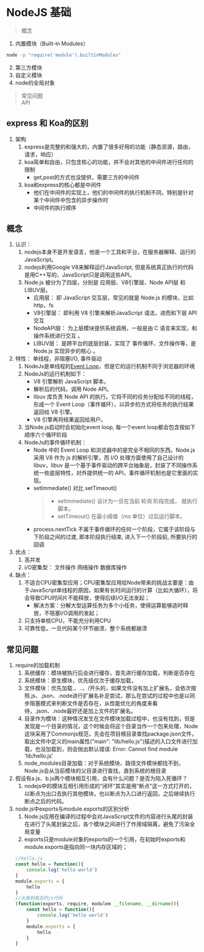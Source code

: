 # NodeJS 基础
> 概念  
1. 内置模块（Built-in Modules）
```bash
node -p "require('module').builtinModules"
```
2. 第三方模块
3. 自定义模块
4. node的全局对象


> 常见问题  
> API

## express 和 Koa的区别
1. 架构
    1. express是完整的和强大的，内置了很多好用的功能（静态资源，路由，请求，响应）
    2. koa简单和自由，只包含核心的功能，并不会对其他的中间件进行任何的限制
        - get,post的方式也没提供，需要三方的中间件
    3. koa和express的核心都是中间件
        - 他们在中间件的实现上，他们的中间件的执行机制不同，特别是针对某个中间件中包含的异步操作时
        - 中间件的执行顺序

## 概念
1. 认识：
    1. nodejs本身不是开发语言，他是一个工具和平台，在服务器解释、运行的JavaScript。
    2. nodejs利用Google V8来解释运行JavaScript, 但是系统真正执行的代码是用C++写的，JavaScript只是调用这些API。
    3. Node.js 被分为了四层，分别是 应用层、V8引擎层、Node API层 和 LIBUV层。
        - 应用层：   即 JavaScript 交互层，常见的就是 Node.js 的模块，比如 http，fs
        - V8引擎层：  即利用 V8 引擎来解析JavaScript 语法，进而和下层 API 交互
        - NodeAPI层：  为上层模块提供系统调用，一般是由 C 语言来实现，和操作系统进行交互 。
        - LIBUV层： 是跨平台的底层封装，实现了 事件循环、文件操作等，是 Node.js 实现异步的核心 。
2. 特性： 单线程，非阻塞I/O, 事件驱动
    1. NodeJs是单线程的[Event Loop](https://nodejs.org/zh-cn/docs/guides/event-loop-timers-and-nexttick/)，但是它的运行机制不同于浏览器的环境
    2. NodeJs的运行机制如下：
        - V8 引擎解析 JavaScript 脚本。
        - 解析后的代码，调用 Node API。
        - libuv 库负责 Node API 的执行。它将不同的任务分配给不同的线程，形成一个 Event Loop（事件循环），以异步的方式将任务的执行结果返回给 V8 引擎。
        - V8 引擎再将结果返回给用户。
    3. 当Node.js启动时会初始化event loop, 每一个event loop都会包含按如下顺序六个循环阶段
    4. NodeJs的事件循环机制：
        - Node 中的 Event Loop 和浏览器中的是完全不相同的东西。Node.js 采用 V8 作为 js 的解析引擎，而 I/O 处理方面使用了自己设计的 libuv，libuv 是一个基于事件驱动的跨平台抽象层，封装了不同操作系统一些底层特性，对外提供统一的 API，事件循环机制也是它里面的实现。
        - setImmediate() 对比 setTimeout()
            > - setImmediate() 设计为一旦在当前 轮询 阶段完成， 就执行脚本。  
            > - setTimeout() 在最小阈值（ms 单位）过后运行脚本。
        - process.nextTick 不属于事件循环的任何一个阶段，它属于该阶段与下阶段之间的过渡, 即本阶段执行结束, 进入下一个阶段前, 所要执行的回调
3. 优点：
    1. 高并发
    2. i/O密集型： 文件操作 网络操作  数据库操作
4. 缺点：
    1. 不适合CPU密集型应用；CPU密集型应用给Node带来的挑战主要是：由于JavaScript单线程的原因，如果有长时间运行的计算（比如大循环），将会导致CPU时间片不能释放，使得后续I/O无法发起；
        - 解决方案：分解大型运算任务为多个小任务，使得运算能够适时释放，不阻塞I/O调用的发起；
    2. 只支持单核CPU，不能充分利用CPU
    3. 可靠性低，一旦代码某个环节崩溃，整个系统都崩溃 

## 常见问题
1. require的加载机制
    1. 系统缓存：模块被执行后会进行缓存，首先进行缓存加载，判断是否存在
    2. 系统模块：原生模块，优先级仅次于缓存加载，
    3. 文件模块：优先加载.、..、/开头的，如果文件没有加上扩展名，会依次按照.js、.json、.node进行扩展名补足尝试，那么在尝试的过程中也是以同步阻塞模式来判断文件是否存在，从性能优化的角度来看待，.json、.node最好还是加上文件的扩展名。
    4. 目录作为模块：这种情况发生在文件模块加载过程中，也没有找到，但是发现是一个目录的情况，这个时候会将这个目录当作一个包来处理，Node这块采用了Commonjs规范，先会在项目根目录查找package.json文件，取出文件中定义的main属性("main": "lib/hello.js")描述的入口文件进行加载，也没加载到，则会抛出默认错误: Error: Cannot find module 'lib/hello.js'
    5. node_modules目录加载：对于系统模块、路径文件模块都找不到，Node.js会从当前模块的父目录进行查找，直到系统的根目录
2. 假设有a.js、b.js两个模块相互引用，会有什么问题？是否为陷入死循环？
    1. nodejs中的模块互相引用形成的“闭环”其实是用“断点”这一方式打开的，以断点为出口去执行其他模块，也以断点为入口进行返回，之后继续执行断点之后的代码。
3. node.js中exports与module.exports的区别分析
    1. Node.js应用在编译的过程中会对JavaScript文件的内容进行头尾的封装在进行了头尾封装之后，各个模块之间进行了作用域隔离，避免了污染全局变量
    2. exports只是module对象的exports的一个引用，在初始时exports和module.exports是指向同一块内存区域的；
    ```javascript
    //hello.js
    const hello = function(){
        console.log('hello world')
    }
    module.exports = {
        hello
    }
    //头尾封装后的js代码
    (function(exports, require, modulem __filename, __dirname)){
        const hello = function(){
            console.log('hello world')
        }
        module.exports = {
            hello
        }
    }
    ```

    
